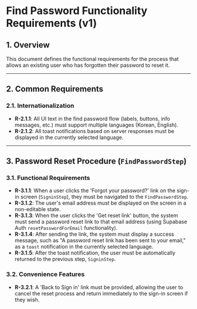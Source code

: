 # Find Password Functionality Requirements (v1)

## 1. Overview
This document defines the functional requirements for the process that allows an existing user who has forgotten their password to reset it.

---

## 2. Common Requirements

### 2.1. Internationalization
- **R-2.1.1**: All UI text in the find password flow (labels, buttons, info messages, etc.) must support multiple languages (Korean, English).
- **R-2.1.2**: All toast notifications based on server responses must be displayed in the currently selected language.

---

## 3. Password Reset Procedure (`FindPasswordStep`)

### 3.1. Functional Requirements
- **R-3.1.1**: When a user clicks the 'Forgot your password?' link on the sign-in screen (`SigninStep`), they must be navigated to the `FindPasswordStep`.
- **R-3.1.2**: The user's email address must be displayed on the screen in a non-editable state.
- **R-3.1.3**: When the user clicks the 'Get reset link' button, the system must send a password reset link to that email address (using Supabase Auth `resetPasswordForEmail` functionality).
- **R-3.1.4**: After sending the link, the system must display a success message, such as "A password reset link has been sent to your email," as a `toast` notification in the currently selected language.
- **R-3.1.5**: After the toast notification, the user must be automatically returned to the previous step, `SigninStep`.

### 3.2. Convenience Features
- **R-3.2.1**: A 'Back to Sign in' link must be provided, allowing the user to cancel the reset process and return immediately to the sign-in screen if they wish. 